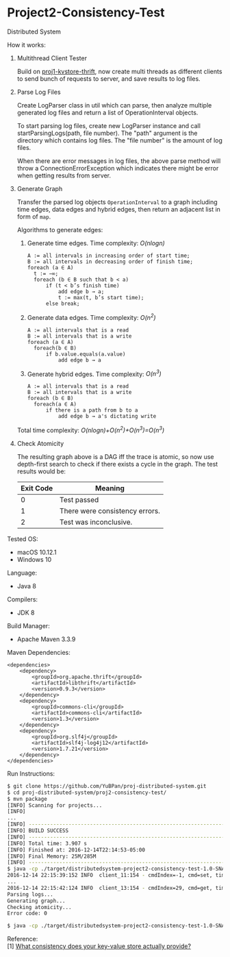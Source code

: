 # Project2-Consistency-Test
Distributed System

How it works:

1. Multithread Client Tester

    Build on [proj1-kvstore-thrift](https://github.com/YuBPan/proj-distributed-system/tree/master/proj1-kvstore-thrift), now create multi threads as different clients to send bunch of requests to server, and save results to log files.

2. Parse Log Files

    Create LogParser class in util which can parse, then analyze multiple generated log files and return a list of OperationInterval objects.

    To start parsing log files, create new LogParser instance and call startParsingLogs(path, file number). The "path" argument is the directory which contains log files. The "file number" is the amount of log files.

    When there are error messages in log files, the above parse method will throw a ConnectionErrorException which indicates there might be error when getting results from server.

3. Generate Graph

   Transfer the parsed log objects `OperationInterval` to a graph including time edges, data edges and hybrid edges, then return an adjacent list in form of `map`.

   Algorithms to generate edges:

   1. Generate time edges. Time complexity: *O(nlogn)*

      ```
      A := all intervals in increasing order of start time;
      B := all intervals in decreasing order of finish time;
      foreach (a ∈ A)
      	t := −∞;
      	foreach (b ∈ B such that b < a)
      		if (t < b’s finish time)
      			add edge b → a;
      			t := max(t, b’s start time);
      		else break;
      ```

   2. Generate data edges. Time complexity: *O(n<sup>2</sup>)*

      ```
      A := all intervals that is a read
      B := all intervals that is a write
      foreach (a ∈ A)
      	foreach(b ∈ B)
      		if b.value.equals(a.value)
      			add edge b → a
      ```

   3. Generate hybrid edges. Time complexity: *O(n<sup>3</sup>)*

      ```
      A := all intervals that is a read
      B := all intervals that is a write
      foreach (b ∈ B)
      	foreach(a ∈ A)
      		if there is a path from b to a
      			add edge b → a's dictating write
      ```

   Total time complexity: *O(nlogn)+O(n<sup>2</sup>)+O(n<sup>3</sup>)=O(n<sup>3</sup>)*

4. Check Atomicity

    The resulting graph above is a DAG iff the trace is atomic, so now use depth-first search to check if there exists a cycle in the graph. The test results would be:

    Exit Code | Meaning
    --- | ---
    0 | Test passed
    1 | There were consistency errors.
    2 | Test was inconclusive.

Tested OS:
- macOS 10.12.1
- Windows 10

Language:
- Java 8

Compilers:
- JDK 8

Build Manager:
- Apache Maven 3.3.9

Maven Dependencies:
```
<dependencies>
    <dependency>
        <groupId>org.apache.thrift</groupId>
        <artifactId>libthrift</artifactId>
        <version>0.9.3</version>
    </dependency>
    <dependency>
        <groupId>commons-cli</groupId>
        <artifactId>commons-cli</artifactId>
        <version>1.3</version>
    </dependency>
    <dependency>
        <groupId>org.slf4j</groupId>
        <artifactId>slf4j-log4j12</artifactId>
        <version>1.7.21</version>
    </dependency>
</dependencies>
```

Run Instructions:
```sh
$ git clone https://github.com/YuBPan/proj-distributed-system.git
$ cd proj-distributed-system/proj2-consistency-test/
$ mvn package
[INFO] Scanning for projects...
[INFO]
...
[INFO] ------------------------------------------------------------------------
[INFO] BUILD SUCCESS
[INFO] ------------------------------------------------------------------------
[INFO] Total time: 3.907 s
[INFO] Finished at: 2016-12-14T22:14:53-05:00
[INFO] Final Memory: 25M/285M
[INFO] ------------------------------------------------------------------------
$ java -cp ./target/distributedsystem-project2-consistency-test-1.0-SNAPSHOT-jar-with-dependencies.jar  kvstore.KVStoreConsistencyTester -server 127.0.0.1:9090
2016-12-14 22:15:39:152 INFO  client_11:154 - cmdIndex=-1, cmd=set, timeType=start, key=iamakey16, val=0
...
2016-12-14 22:15:42:124 INFO  client_13:154 - cmdIndex=29, cmd=get, timeType=finish, key=iamakey16, val=666
Parsing logs...
Generating graph...
Checking atomicity...
Error code:	0

$ java -cp ./target/distributedsystem-project2-consistency-test-1.0-SNAPSHOT-jar-with-dependencies.jar  kvstore.KVStoreConsistencyTester -server -threadNum 8 -argsPoolSize 100
```

Reference:<br>
[1] [What consistency does your key-value store actually provide?](https://www.usenix.org/legacy/event/hotdep10/tech/full_papers/Anderson.pdf)
